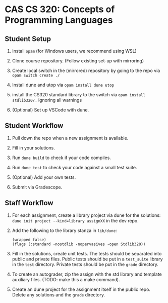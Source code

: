 # CAS CS 320: Concepts of Programming Languages

## Student Setup

1. Install `opam` (for Windows users, we recommend using WSL)

2. Clone course repository. (Follow existing set-up with mirroring)

3. Create local switch in the (mirrored) repository by going to the repo via
`opam switch create ./`

4. Install dune and utop via `opam install dune utop`

5. install the CS320 standard library to the switch via `opam install
stdlib320/.` ignoring all warnings

6. (Optional) Set up VSCode with dune.

## Student Workflow

1. Pull down the repo when a new assignment is available.

2. Fill in your solutions.

3. Run `dune build` to check if your code compiles.

4. Run `dune test` to check your code against a small test suite.

5. (Optional) Add your own tests.

6. Submit via Gradescope.

## Staff Workflow

1. For each assignment, create a library project via dune for the solutions:
`dune init project --kind=library assignXX` in the dev repo.

2. Add the following to the library stanza in `lib/dune`:

   ```
   (wrapped false)
   (flags (:standard -nostdlib -nopervasives -open Stdlib320))
   ```

2. Fill in the solutions, create unit tests.  The tests should be separated
into public and private files.  Public tests should be put in a `test_suite`
library in the `test` directory.  Private tests should be put in the `grade`
directory.

3. To create an autograder, zip the assign with the std library and template
auxiliary files. (TODO: make this a make command).

4. Create an dune project for the assignment itself in the public repo.  Delete
any solutions and the `grade` directory.
